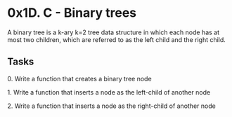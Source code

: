 <h1 class="gap">0x1D. C - Binary trees</h1>
A binary tree is a k-ary k=2 tree data structure in which each node has at most two children, which are referred to as the left child and the right child.
<h2 class="gap">Tasks</h2>
<p>0. Write a function that creates a binary tree node</p>
<p>1. Write a function that inserts a node as the left-child of another node</p>
<p>2. Write a function that inserts a node as the right-child of another node</p>
